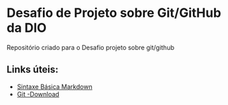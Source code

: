 # Desafio de Projeto sobre Git/GitHub da DIO

Repositório criado para o Desafio projeto sobre git/github

## Links úteis:
* [Sintaxe Básica Markdown](https://www.markdownguide.org/basic-syntax/)
* [Git -Download](https://git-scm.com/downloads)
